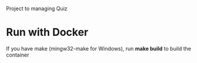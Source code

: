 Project to managing Quiz
<h1>Run with Docker</h1>
<p>If you have make (mingw32-make for Windows), run <strong>make build</strong> to build the container</p>
